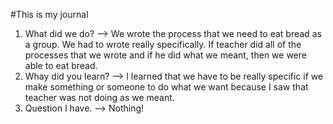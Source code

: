#This is my journal 

1. What did we do? 
--> We wrote the process that we need to eat bread as a group. We had to wrote really specifically. If teacher did all of the processes that we wrote and if he did what we meant, then we were able to eat bread.
2. Whay did you learn?
--> I learned that we have to be really specific if we make something or someone to do what we want because I saw that teacher was not doing as we meant. 
3. Question I have. 
--> Nothing! 
